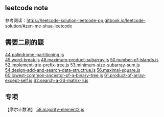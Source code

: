 ## leetcode note
参考阅读：https://leetcode-solution-leetcode-pp.gitbook.io/leetcode-solution/#zen-me-shua-leetcode

## 需要二刷的题
[44.palindrome-partitioning.js](./medium/44.palindrome-partitioning.js)  
[45.word-break.js](./medium/45.word-break.js)
[48.maximum-product-subarray.js](./medium/48.maximum-product-subarray.js)
[50.number-of-islands.js](./medium/50.number-of-islands.js)
[52.implement-trie-prefix-tree.js](./medium/52.implement-trie-prefix-tree.js)
[53.minimum-size-subarray-sum.js](./medium/53.minimum-size-subarray-sum.js)
[54.design-add-and-search-data-structrue.js](./medium/54.design-add-and-search-data-structrue.js)
[56.maximal-square.js](./medium/56.maximal-square.js)
[60.lowest-common-ancestor-of-a-binary-tree.js](./medium/60.lowest-common-ancestor-of-a-binary-tree.js)
[61.product-of-array-except-self.js](./medium/61.product-of-array-except-self.js)
[62.search-a-2d-matrix-ii.js](./medium/62.search-a-2d-matrix-ii.js)

## 专项 
【摩尔计数法】
[58.majority-element2.js](./medium/58.majority-element2.js)